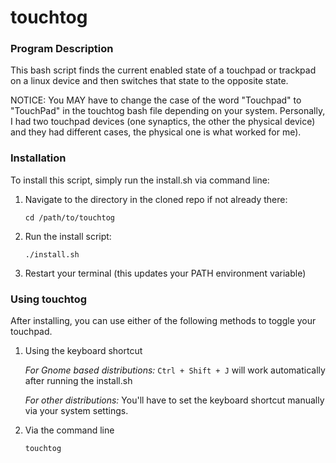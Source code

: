 # touchtog

### Program Description
This bash script finds the current enabled state of a touchpad or
trackpad on a linux device and then switches that state to the
opposite state.

NOTICE: You MAY have to change the case of the word "Touchpad" to
"TouchPad" in the touchtog bash file depending on your system.
Personally, I had two touchpad devices (one synaptics, the other the
physical device) and they had different cases, the physical one is
what worked for me).


### Installation
To install this script, simply run the install.sh via command line:

1. Navigate to the directory in the cloned repo if not already there:

    `cd /path/to/touchtog`

2. Run the install script:

    `./install.sh`

3. Restart your terminal (this updates your PATH environment variable)

### Using touchtog
After installing, you can use either of the following methods to
toggle your touchpad.

1. Using the keyboard shortcut

    *For Gnome based distributions:* `Ctrl + Shift + J` will work
    automatically after running the install.sh

    *For other distributions:* You'll have to set the keyboard
    shortcut manually via your system settings.

2. Via the command line

    `touchtog`
